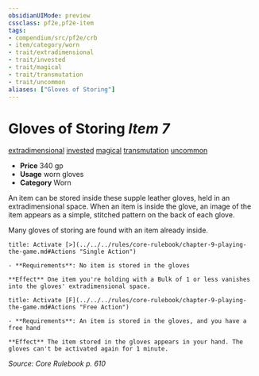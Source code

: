 ```yaml
---
obsidianUIMode: preview
cssclass: pf2e,pf2e-item
tags:
- compendium/src/pf2e/crb
- item/category/worn
- trait/extradimensional
- trait/invested
- trait/magical
- trait/transmutation
- trait/uncommon
aliases: ["Gloves of Storing"]
---
```

# Gloves of Storing *Item 7*  
[extradimensional](../../../rules/traits/extradimensional.md)  [invested](../../../rules/traits/invested.md)  [magical](../../../rules/traits/magical.md)  [transmutation](../../../rules/traits/transmutation.md)  [uncommon](../../../rules/traits/uncommon.md)  

- **Price** 340 gp
- **Usage** worn gloves
- **Category** Worn

An item can be stored inside these supple leather gloves, held in an extradimensional space. When an item is inside the glove, an image of the item appears as a simple, stitched pattern on the back of each glove.

Many gloves of storing are found with an item already inside.

```ad-embed-ability
title: Activate [>](../../../rules/core-rulebook/chapter-9-playing-the-game.md#Actions "Single Action")

- **Requirements**: No item is stored in the gloves

**Effect** One item you're holding with a Bulk of 1 or less vanishes into the gloves' extradimensional space.
```

```ad-embed-ability
title: Activate [F](../../../rules/core-rulebook/chapter-9-playing-the-game.md#Actions "Free Action")

- **Requirements**: An item is stored in the gloves, and you have a free hand

**Effect** The item stored in the gloves appears in your hand. The gloves can't be activated again for 1 minute.
```

*Source: Core Rulebook p. 610*
